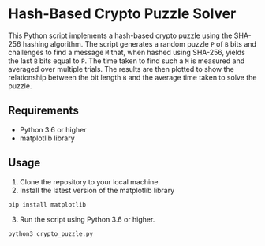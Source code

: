 # Hash-Based Crypto Puzzle Solver

This Python script implements a hash-based crypto puzzle using the SHA-256 hashing algorithm. The script generates a random puzzle `P` of `B` bits and challenges to find a message `M` that, when hashed using SHA-256, yields the last `B` bits equal to `P`. The time taken to find such a `M` is measured and averaged over multiple trials. The results are then plotted to show the relationship between the bit length `B` and the average time taken to solve the puzzle.

## Requirements

- Python 3.6 or higher
- matplotlib library

## Usage

1. Clone the repository to your local machine.
2. Install the latest version of the matplotlib library

```bash
pip install matplotlib
```

3. Run the script using Python 3.6 or higher.

```bash
python3 crypto_puzzle.py
